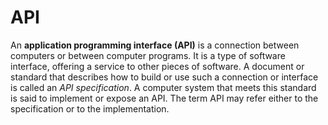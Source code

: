 # API

An **application programming interface (API)** is a connection between computers or between computer programs. It is a type of software interface, offering a service to other pieces of software. A document or standard that describes how to build or use such a connection or interface is called an *API specification*. A computer system that meets this standard is said to implement or expose an API. The term API may refer either to the specification or to the implementation.